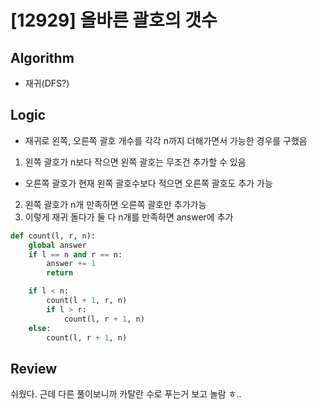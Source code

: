 # [12929] 올바른 괄호의 갯수
## Algorithm
- 재귀(DFS?)
## Logic
- 재귀로 왼쪽, 오른쪽 괄호 개수를 각각 n까지 더해가면서 가능한 경우를 구했음
1. 왼쪽 괄호가 n보다 작으면 왼쪽 괄호는 무조건 추가할 수 있음
- 오른쪽 괄호가 현재 왼쪽 괄호수보다 적으면 오른쪽 괄호도 추가 가능
2. 왼쪽 괄호가 n개 만족하면 오른쪽 괄호만 추가가능
3. 이렇게 재귀 돌다가 둘 다 n개를 만족하면 answer에 추가
```python
def count(l, r, n):
    global answer
    if l == n and r == n:
        answer += 1
        return

    if l < n:
        count(l + 1, r, n)
        if l > r:
            count(l, r + 1, n)
    else:
        count(l, r + 1, n)
```

## Review
쉬웠다. 근데 다른 풀이보니까 카탈란 수로 푸는거 보고 놀람 ㅎ..